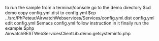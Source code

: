 to run the sample
from a terminal/console
go to the demo directory
$cd demo
copy config.yml.dist to config.yml
$cp ../src/PhPeteur/AirwatchWebservices/Services/config.yml.dist config.yml
edit config.yml
$emacs config.yml
follow instruction in it
finally run the example
$php AirwatchRESTWebServicesClientLib.demo.getsysteminfo.php
